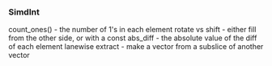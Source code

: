 
### SimdInt
count_ones() - the number of 1's in each element
rotate vs shift - either fill from the other side, or with a const
abs_diff - the absolute value of the diff of each element lanewise
extract - make a vector from a subslice of another vector